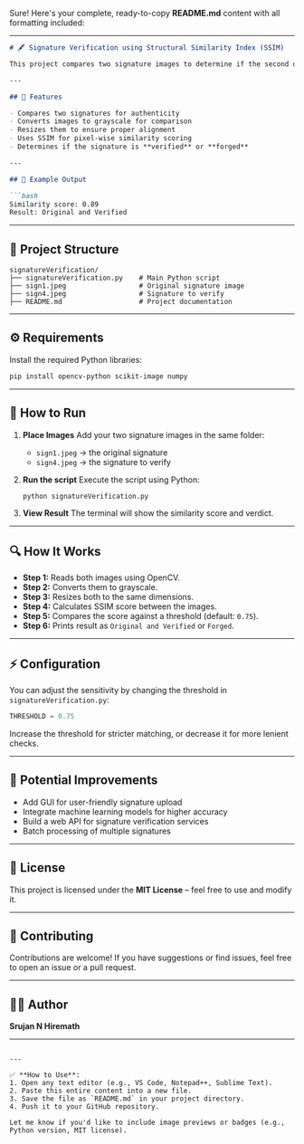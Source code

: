 Sure! Here's your complete, ready-to-copy **README.md** content with all formatting included:

---

````markdown
# 🖋️ Signature Verification using Structural Similarity Index (SSIM)

This project compares two signature images to determine if the second one is **genuine** or **forged**, using the **Structural Similarity Index (SSIM)** technique from `scikit-image`.

---

## 📌 Features

- Compares two signatures for authenticity  
- Converts images to grayscale for comparison  
- Resizes them to ensure proper alignment  
- Uses SSIM for pixel-wise similarity scoring  
- Determines if the signature is **verified** or **forged**

---

## 🧾 Example Output

```bash
Similarity score: 0.89  
Result: Original and Verified
````

---

## 📁 Project Structure

```
signatureVerification/
├── signatureVerification.py    # Main Python script
├── sign1.jpeg                  # Original signature image
├── sign4.jpeg                  # Signature to verify
├── README.md                   # Project documentation
```

---

## ⚙️ Requirements

Install the required Python libraries:

```bash
pip install opencv-python scikit-image numpy
```

---

## 🚀 How to Run

1. **Place Images**
   Add your two signature images in the same folder:

   * `sign1.jpeg` → the original signature
   * `sign4.jpeg` → the signature to verify

2. **Run the script**
   Execute the script using Python:

   ```bash
   python signatureVerification.py
   ```

3. **View Result**
   The terminal will show the similarity score and verdict.

---

## 🔍 How It Works

* **Step 1:** Reads both images using OpenCV.
* **Step 2:** Converts them to grayscale.
* **Step 3:** Resizes both to the same dimensions.
* **Step 4:** Calculates SSIM score between the images.
* **Step 5:** Compares the score against a threshold (default: `0.75`).
* **Step 6:** Prints result as `Original and Verified` or `Forged`.

---

## ⚡ Configuration

You can adjust the sensitivity by changing the threshold in `signatureVerification.py`:

```python
THRESHOLD = 0.75
```

Increase the threshold for stricter matching, or decrease it for more lenient checks.

---

## 🧠 Potential Improvements

* Add GUI for user-friendly signature upload
* Integrate machine learning models for higher accuracy
* Build a web API for signature verification services
* Batch processing of multiple signatures

---

## 📄 License

This project is licensed under the **MIT License** – feel free to use and modify it.

---

## 🤝 Contributing

Contributions are welcome!
If you have suggestions or find issues, feel free to open an issue or a pull request.

---

## 👨‍💻 Author

**Srujan N Hiremath**

---

```

---

✅ **How to Use**:  
1. Open any text editor (e.g., VS Code, Notepad++, Sublime Text).  
2. Paste this entire content into a new file.  
3. Save the file as `README.md` in your project directory.  
4. Push it to your GitHub repository.

Let me know if you'd like to include image previews or badges (e.g., Python version, MIT license).
```
